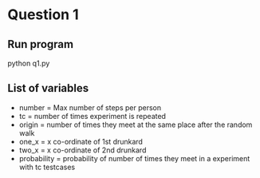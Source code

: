 # Question 1

## Run program
python q1.py

## List of variables
- number = Max number of steps per person
- tc = number of times experiment is repeated
- origin = number of times they meet at the same place after the random walk
- one_x = x co-ordinate of 1st drunkard
- two_x = x co-ordinate of 2nd drunkard
- probability = probability of number of times they meet in a experiment with tc testcases